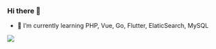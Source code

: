 ### Hi there 👋

- 🌱 I’m currently learning PHP, Vue, Go, Flutter, ElaticSearch, MySQL

![](https://komarev.com/ghpvc/?username=wcz0)
